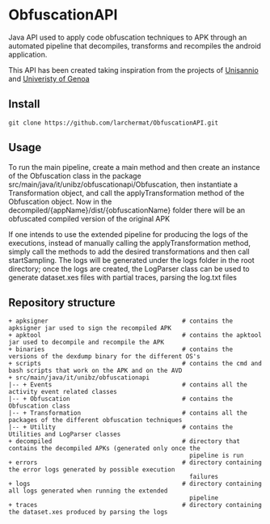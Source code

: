 # ObfuscationAPI

Java API used to apply code obfuscation techniques to APK through an automated pipeline that decompiles, transforms and
recompiles the android application.

This API has been created taking inspiration from the projects of
[Unisannio](https://github.com/faber03/AndroidMalwareEvaluatingTools) and
[Univeristy of Genoa](https://github.com/Mobile-IoT-Security-Lab/Obfuscapk)

## Install

```git clone https://github.com/larchermat/ObfuscationAPI.git```

## Usage

To run the main pipeline, create a main method and then create an instance of the Obfuscation class in the package
src/main/java/it/unibz/obfuscationapi/Obfuscation, then instantiate a Transformation object, and call the
applyTransformation method of the Obfuscation object. Now in the decompiled/{appName}/dist/{obfuscationName} folder
there will be an obfuscated compiled version of the original APK

If one intends to use the extended pipeline for producing the logs of the executions, instead of manually calling the
applyTransformation method, simply call the methods to add the desired transformations and then call startSampling. The
logs will be generated under the logs folder in the root directory; once the logs are created, the LogParser class can
be used to generate dataset.xes files with partial traces, parsing the log.txt files

## Repository structure

```
+ apksigner                                     # contains the apksigner jar used to sign the recompiled APK
+ apktool                                       # contains the apktool jar used to decompile and recompile the APK
+ binaries                                      # contains the versions of the dexdump binary for the different OS's
+ scripts                                       # contains the cmd and bash scripts that work on the APK and on the AVD
+ src/main/java/it/unibz/obfuscationapi
|-- + Events                                    # contains all the activity event related classes
|-- + Obfuscation                               # contains the Obfuscation class 
|-- + Transformation                            # contains all the packages of the different obfuscation techniques
|-- + Utility                                   # contains the Utilities and LogParser classes
+ decompiled                                    # directory that contains the decompiled APKs (generated only once the
                                                  pipeline is run
+ errors                                        # directory containing the error logs generated by possible execution
                                                  failures
+ logs                                          # directory containing all logs generated when running the extended
                                                  pipeline
+ traces                                        # directory containing the dataset.xes produced by parsing the logs
```